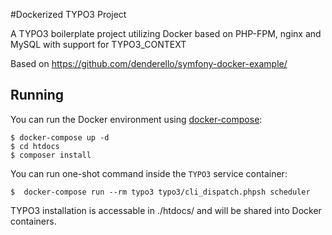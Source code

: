 #Dockerized TYPO3 Project

A TYPO3 boilerplate project utilizing Docker based on PHP-FPM, nginx and MySQL with support for TYPO3_CONTEXT

Based on https://github.com/denderello/symfony-docker-example/

## Running

You can run the Docker environment using [docker-compose](https://github.com/docker/compose):

    $ docker-compose up -d
    $ cd htdocs
    $ composer install

You can run one-shot command inside the `TYPO3` service container:

    $  docker-compose run --rm typo3 typo3/cli_dispatch.phpsh scheduler

TYPO3 installation is accessable in ./htdocs/ and will be shared into Docker containers.